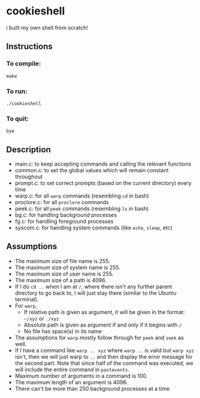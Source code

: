 # cookieshell

i built my own shell from scratch!

## Instructions

### To compile:

`make`

### To run:

`./cookieshell`

### To quit:

`bye`

## Description

- main.c: to keep accepting commands and calling the relevant functions
- common.c: to set the global values which will remain constant throughout
- prompt.c: to set correct prompts (based on the current directory) every time
- warp.c: for all `warp` commands (resembling `cd` in bash)
- proclore.c: for all `proclore` commands
- peek.c: for all `peek` commands (resembling `ls` in bash)
- bg.c: for handling background processes
- fg.c: for handling foreground processes
- syscom.c: for handling system commands (like `echo`, `sleep`, etc)

## Assumptions

- The maximum size of file name is 255.
- The maximum size of system name is 255.
- The maximum size of user name is 255.
- The maximum size of a path is 4096.
- If I do `cd ..` when I am at `/`, where there isn't any further parent directory to go back to, I will just stay there (similar to the Ubuntu terminal).
- For `warp`,
  - If relative path is given as argument, it will be given in the format: `~/xyz` or `./xyz`
  - Absolute path is given as argument if and only if it begins with `/`
  - No file has space(s) in its name
- The assumptions for `warp` mostly follow through for `peek` and `seek` as well.
- If I have a command like `warp .. xyz` where `warp ..` is valid but `warp xyz` isn't, then we will just warp to `..` and then display the error message for the second part. Note that since half of the command was executed, we will include the entire command in `pastevents`.
- Maximum number of arguments in a command is 100.
- The maximum length of an argument is 4096.
- There can't be more than 250 background processes at a time
